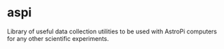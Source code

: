 # aspi
Library of useful data collection utilities to be used with AstroPi computers for any other scientific experiments.
